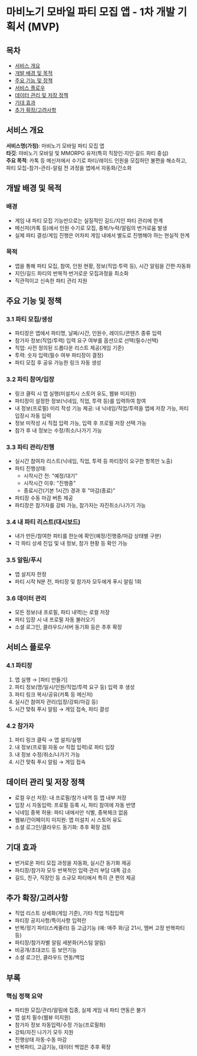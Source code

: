 # 마비노기 모바일 파티 모집 앱 - 1차 개발 기획서 (MVP)

## 목차
- [서비스 개요](#서비스-개요)
- [개발 배경 및 목적](#개발-배경-및-목적)
- [주요 기능 및 정책](#주요-기능-및-정책)
- [서비스 플로우](#서비스-플로우)
- [데이터 관리 및 저장 정책](#데이터-관리-및-저장-정책)
- [기대 효과](#기대-효과)
- [추가 확장/고려사항](#추가-확장고려사항)

## 서비스 개요

**서비스명(가칭)**: 마비노기 모바일 파티 모집 앱  
**타깃**: 마비노기 모바일 및 MMORPG 유저(특히 직장인·지인·길드 파티 중심)  
**주요 목적**: 카톡 등 메신저에서 수기로 파티/레이드 인원을 모집하던 불편을 해소하고, 파티 모집-참가-관리-알림 전 과정을 앱에서 자동화/간소화

## 개발 배경 및 목적

### 배경
- 게임 내 파티 모집 기능만으로는 실질적인 길드/지인 파티 관리에 한계
- 메신저(카톡 등)에서 인원 수기로 모집, 중복/누락/알림의 번거로움 발생
- 실제 파티 결성/게임 진행은 어차피 게임 내에서 별도로 진행해야 하는 현실적 한계

### 목적
- 앱을 통해 파티 모집, 참여, 인원 현황, 정보(직업·투력 등), 시간 알림을 간편·자동화
- 지인/길드 파티의 반복적·번거로운 모집과정을 최소화
- 직관적이고 신속한 파티 관리 지원

## 주요 기능 및 정책

### 3.1 파티 모집/생성
- 파티장은 앱에서 파티명, 날짜/시간, 인원수, 레이드/콘텐츠 종류 입력
- 참가자 정보(직업/투력) 입력 요구 여부를 옵션으로 선택(필수/선택)
- 직업: 사전 정의된 드롭다운 리스트 제공(게임 기준)
- 투력: 숫자 입력(필수 여부 파티장이 결정)
- 파티 모집 후 공유 가능한 링크 자동 생성

### 3.2 파티 참여/입장
- 링크 클릭 시 앱 실행(미설치시 스토어 유도, 웹뷰 미지원)
- 파티장이 설정한 정보(닉네임, 직업, 투력 등)를 입력하여 참여
- 내 정보(프로필) 미리 작성 기능 제공: 내 닉네임/직업/투력을 앱에 저장 가능, 파티 입장시 자동 입력
- 정보 미작성 시 직접 입력 가능, 입력 후 프로필 저장 선택 가능
- 참가 후 내 정보는 수정/취소/나가기 가능

### 3.3 파티 관리/진행
- 실시간 참여자 리스트(닉네임, 직업, 투력 등 파티장이 요구한 항목만 노출)
- 파티 진행상태:
  - 시작시간 전: "예정/대기"
  - 시작시간 이후: "진행중"
  - 종료시간(기본 1시간) 경과 후 "마감(종료)"
- 파티장 수동 마감 버튼 제공
- 파티장은 참가자를 강퇴 가능, 참가자는 자진취소/나가기 가능

### 3.4 내 파티 리스트(대시보드)
- 내가 만든/참여한 파티를 한눈에 확인(예정/진행중/마감 상태별 구분)
- 각 파티 상세 진입 및 내 정보, 참가 현황 등 확인 가능

### 3.5 알림/푸시
- 앱 설치자 한정
- 파티 시작 N분 전, 파티장 및 참가자 모두에게 푸시 알림 1회

### 3.6 데이터 관리
- 모든 정보(내 프로필, 파티 내역)는 로컬 저장
- 파티 입장 시 내 프로필 자동 불러오기
- 소셜 로그인, 클라우드/서버 동기화 등은 추후 확장

## 서비스 플로우

### 4.1 파티장
1. 앱 실행 → [파티 만들기]
2. 파티 정보(명/일시/인원/직업/투력 요구 등) 입력 후 생성
3. 파티 링크 복사/공유(카톡 등 메신저)
4. 실시간 참여자 관리(입장/강퇴/마감 등)
5. 시간 맞춰 푸시 알림 → 게임 접속, 파티 결성

### 4.2 참가자
1. 파티 링크 클릭 → 앱 설치/실행
2. 내 정보(프로필 자동 or 직접 입력)로 파티 입장
3. 내 정보 수정/취소/나가기 가능
4. 시간 맞춰 푸시 알림 → 게임 접속

## 데이터 관리 및 저장 정책
- 로컬 우선 저장: 내 프로필/참가 내역 등 앱 내부 저장
- 입장 시 자동입력: 프로필 등록 시, 파티 참여에 자동 반영
- 닉네임 중복 허용: 파티 내에서만 식별, 중복체크 없음
- 웹뷰/간이페이지 미지원: 앱 미설치 시 스토어 유도
- 소셜 로그인/클라우드 동기화: 추후 확장 검토

## 기대 효과
- 번거로운 파티 모집 과정을 자동화, 실시간 동기화 제공
- 파티장/참가자 모두 반복적인 입력·관리 부담 대폭 감소
- 길드, 친구, 직장인 등 소규모 파티에서 특히 큰 편의 제공

## 추가 확장/고려사항
- 직업 리스트 상세화(게임 기준), 기타 직업 직접입력
- 파티장 공지사항/특이사항 입력란
- 반복/정기 파티(스케줄러) 등 고급기능 (예: 매주 화/금 21시, 멤버 고정 반복파티 등)
- 파티장/참가자별 알림 세분화(커스텀 알림)
- 비공개/초대코드 등 보안기능
- 소셜 로그인, 클라우드 연동/백업

## 부록

### 핵심 정책 요약
- 파티원 모집/관리/알림에 집중, 실제 게임 내 파티 연동은 불가
- 앱 설치 필수(웹뷰 미지원)
- 참가자 정보 자동입력/수정 가능(프로필화)
- 강퇴/자진 나가기 모두 지원
- 진행상태 자동·수동 마감
- 반복파티, 고급기능, 데이터 백업은 추후 확장
